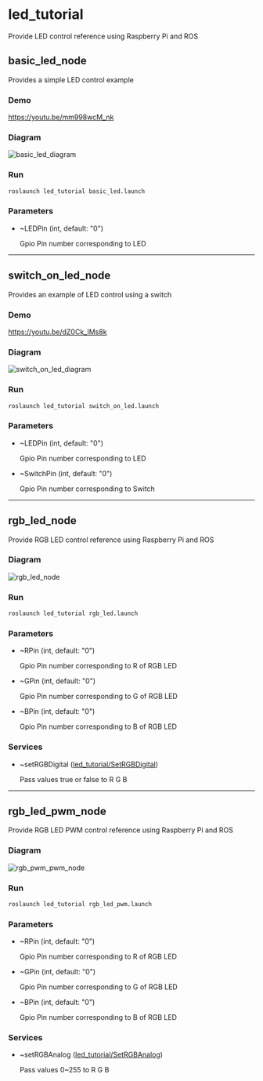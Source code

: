 # led_tutorial

Provide LED control reference using Raspberry Pi and ROS

## basic_led_node

Provides a simple LED control example

### Demo

https://youtu.be/mm998wcM_nk

### Diagram

![basic_led_diagram](./diagram/basic_led.png)

### Run

```bash
roslaunch led_tutorial basic_led.launch
```

### Parameters

- ~LEDPin (int, default: "0")

  Gpio Pin number corresponding to LED

----


## switch_on_led_node

Provides an example of LED control using a switch

### Demo

https://youtu.be/dZ0Ck_IMs8k


### Diagram

![switch_on_led_diagram](./diagram/switch_on_led.png)

### Run

```bash
roslaunch led_tutorial switch_on_led.launch
```

### Parameters

- ~LEDPin (int, default: "0")

  Gpio Pin number corresponding to LED

- ~SwitchPin (int, default: "0")

  Gpio Pin number corresponding to Switch

----

## rgb_led_node

Provide RGB LED control reference using Raspberry Pi and ROS

### Diagram

![rgb_led_node](./diagram/rgb_led.png)

### Run

```bash
roslaunch led_tutorial rgb_led.launch
```

### Parameters

- ~RPin (int, default: "0")

  Gpio Pin number corresponding to R of RGB LED

- ~GPin (int, default: "0")

  Gpio Pin number corresponding to G of RGB LED
  
- ~BPin (int, default: "0")

  Gpio Pin number corresponding to B of RGB LED
  
### Services

- ~setRGBDigital ([led_tutorial/SetRGBDigital](https://github.com/PigeonSensei/raspberry_pi_ros_tutorial/blob/main/led_tutorial/srv/SetRGBDigital.srv))

   Pass values true or false to R G B
   
----

## rgb_led_pwm_node

Provide RGB LED PWM control reference using Raspberry Pi and ROS

### Diagram

![rgb_pwm_pwm_node](./diagram/rgb_led.png)

### Run

```bash
roslaunch led_tutorial rgb_led_pwm.launch
```

### Parameters

- ~RPin (int, default: "0")

  Gpio Pin number corresponding to R of RGB LED

- ~GPin (int, default: "0")

  Gpio Pin number corresponding to G of RGB LED
  
- ~BPin (int, default: "0")

  Gpio Pin number corresponding to B of RGB LED
  
### Services

- ~setRGBAnalog ([led_tutorial/SetRGBAnalog](https://github.com/PigeonSensei/raspberry_pi_ros_tutorial/blob/main/led_tutorial/srv/SetRGBAnalog.srv))

   Pass values 0~255 to R G B

